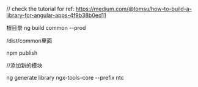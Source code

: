 // check the tutorial for ref:
https://medium.com/@tomsu/how-to-build-a-library-for-angular-apps-4f9b38b0ed11

根目录  ng build common --prod

/dist/common里面

npm publish



//添加新的模块

ng generate library ngx-tools-core --prefix ntc
